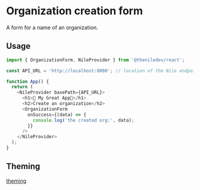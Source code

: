 # Organization creation form

A form for a name of an organization.

## Usage

```typescript
import { OrganizationForm, NileProvider } from '@theniledev/react';

const API_URL = 'http://localhost:8080'; // location of the Nile endpoint

function App() {
  return (
    <NileProvider basePath={API_URL}>
      <h1>🤩 My Great App🤩</h1>
      <h2>Create an organization</h2>
      <OrganizationForm
        onSuccess={(data) => {
          console.log('the created org:', data);
        }}
      />
    </NileProvider>
  );
}
```

## Theming

[theming](../../../README.md#UI%20customization)
